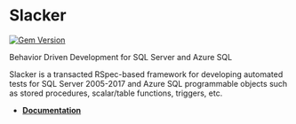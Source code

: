 # Slacker

[![Gem Version](https://badge.fury.io/rb/slacker.svg)](https://rubygems.org/gems/slacker)

Behavior Driven Development for SQL Server and Azure SQL

Slacker is a transacted RSpec-based framework for developing automated tests for SQL Server 2005-2017 and Azure SQL programmable objects such as stored procedures, scalar/table functions, triggers, etc.

* [__Documentation__](https://github.com/vassilvk/slacker/wiki)
